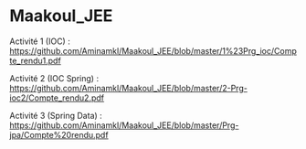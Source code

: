 # Maakoul_JEE

Activité 1 (IOC) : https://github.com/Aminamkl/Maakoul_JEE/blob/master/1%23Prg_ioc/Compte_rendu1.pdf

Activité 2 (IOC Spring) : https://github.com/Aminamkl/Maakoul_JEE/blob/master/2-Prg-ioc2/Compte_rendu2.pdf

Activité 3 (Spring Data) : https://github.com/Aminamkl/Maakoul_JEE/blob/master/Prg-jpa/Compte%20rendu.pdf
